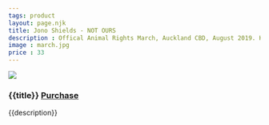 ```yaml
---
tags: product
layout: page.njk
title: Jono Shields - NOT OURS
description : Offical Animal Rights March, Auckland CBD, August 2019. Hundreds of protestors march up Queen St speaking up for animals that don't have a voice. Messages like "Not your mum, not your milk!" and "Animals are not ours to use" litter the crowd of protestors.
image : march.jpg
price : 33
---
```


<div class="column">
  <img class="product-image" src="/assets/images/{{ image }}"/>
  <div class="column-narrow">
    <h3>{{title}} <a class="purchase" href="#">Purchase</a></h3>
    <p>{{description}}</p>
  </div>
</div>
